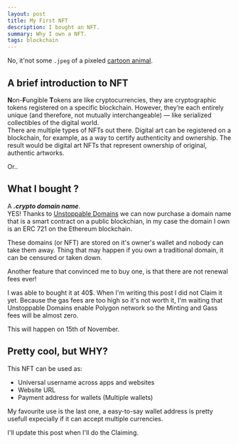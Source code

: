 ```yaml
---
layout: post
title: My First NFT
description: I bought an NFT. 
summary: Why I own a NFT.  
tags: blockchain
---
```


No, it'not some `.jpeg` of a pixeled [cartoon animal](https://opensea.io/collection/cyberkongz).

## A brief introduction to NFT

**N**on-**F**ungible **T**okens are like cryptocurrencies, they are cryptographic tokens registered on a specific blockchain. However, they’re each entirely unique (and therefore, not mutually interchangeable) — like serialized collectibles of the digital world. <br>
There are multiple types of NFTs out there. Digital art can be registered on a blockchain, for example, as a way to certify authenticity and ownership. The result would be digital art NFTs that represent ownership of original, authentic artworks.

Or..

## What I bought ?

A ***.crypto domain name***. <br>
YES! Thanks to [Unstoppable Domains](https://unstoppabledomains.com/) we can now purchase a domain name that is a smart contract on a public blockchian, in my case the domain I own is an ERC 721 on the Ethereum blockchain. 

These domains (or NFT) are stored on it's owner's wallet and nobody can take them away. 
Thing that may happen if you own a traditional domain, it can be censured or taken down.

Another feature that convinced me to buy one, is that there are not renewal fees ever!

I was able to bought it at 40$. When I'm writing this post I did not Claim it yet. Because the gas fees are too high so it's not worth it, I'm waiting that Unstoppable Domains enable Polygon network so the Minting and Gass fees will be almost zero.
 
This will happen on 15th of November.

## Pretty cool, but WHY?

This NFT can be used as:

- Universal username across apps and websites
- Website URL
- Payment address for wallets (Multiple wallets)

My favourite use is the last one, a easy-to-say wallet address is pretty usefull expecially if it can accept multiple currencies. 


I'll update this post when I'll do the Claiming.
